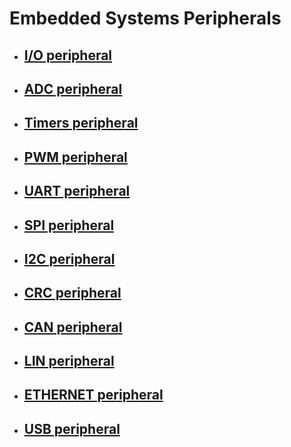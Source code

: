 # Embedded Systems Peripherals

- ##  [I/O peripheral](1.IO)

- ##  [ADC peripheral](2.ADC)

- ##  [Timers peripheral](3.Timers)

- ##  [PWM peripheral](4.PWM)

- ##  [UART peripheral](5.UART)

- ##  [SPI peripheral](6.SPI)

- ##  [I2C peripheral](7.I2C)

- ##  [CRC peripheral](8.CRC)

- ##  [CAN peripheral](9.CAN)

- ##  [LIN peripheral](10.LIN)

- ##  [ETHERNET peripheral](11.ETHERNET)

- ##  [USB peripheral](12.USB)
